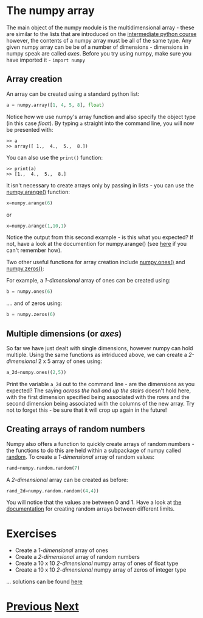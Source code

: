 ---
---

# The numpy array

The main object of the numpy module is the multidimensional array - these are similar to the lists that are introduced on the [intermediate python course](../../Intermediate_python/lists) however, the contents of a numpy array must be all of the same type. Any given numpy array can be be of a number of dimensions - dimensions in numpy speak are called *axes*. Before you try using numpy, make sure you have imported it - ```import numpy```

## Array creation

An array can be created using a standard python list:

```python
a = numpy.array([1, 4, 5, 8], float)
```

Notice how we use numpy's array function and also specify the object type (in this case *float*). By typing ```a``` straight into the command line, you will now be presented with:

	>> a
	>> array([ 1.,  4.,  5.,  8.])

You can also use the ```print()``` function:

	>> print(a)
	>> [1.,  4.,  5.,  8.]

It isn't necessary to create arrays only by passing in lists - you can use the [numpy.arange()](http://docs.scipy.org/doc/numpy-1.10.1/reference/generated/numpy.arange.html) function:

```python
x=numpy.arange(6)
```

or

```python
x=numpy.arange(1,10,1)
```

Notice the output from this second example - is this what you expected? If not, have a look at the documention for numpy.arange() (see [here](../numpy_import) if you can't remember how).

Two other useful functions for array creation include [numpy.ones()](http://docs.scipy.org/doc/numpy-1.10.0/reference/generated/numpy.ones.html) and [numpy.zeros()](http://docs.scipy.org/doc/numpy-1.10.1/reference/generated/numpy.zeros.html):

For example, a *1-dimensional* array of ones can be created using:

```python
b = numpy.ones(6)
```
.... and of zeros using:

```python
b = numpy.zeros(6)
```

## Multiple dimensions (or *axes*)

So far we have just dealt with single dimensions, however numpy can hold multiple. Using the same functions as intriduced above, we can create a *2-dimensional* 2 x 5 array of ones using:

```python
a_2d=numpy.ones((2,5))
```

Print the variable ```a_2d``` out to the command line - are the dimensions as you expected? The saying *across the hall and up the stairs* doesn't hold here, with the first dimension specified being associated with the rows and the second dimension being associated with the columns of the new array. Try not to forget this - be sure that it will crop up again in the future!

## Creating arrays of random numbers

Numpy also offers a function to quickly create arrays of random numbers - the functions to do this are held within a subpackage of numpy called [random](http://docs.scipy.org/doc/numpy-1.10.0/reference/routines.random.html). To create a *1-dimensional* array of random values:

```python
rand=numpy.random.random(7)
```

A *2-dimensional* array can be created as before:

```python
rand_2d=numpy.random.random((4,4))
```

You will notice that the values are between 0 and 1. Have a look at [the documentation](http://docs.scipy.org/doc/numpy-1.10.0/reference/generated/numpy.random.random.html) for creating random arrays between different limits.

# Exercises

* Create a *1-dimensional* array of ones 
* Create a *2-dimensional* array of random numbers 
* Create a 10 x 10 *2-dimensional* numpy array of ones of float type
* Create a 10 x 10 *2-dimensional* numpy array of zeros of integer type

... solutions can be found [here](../numpy_array_answers)

# [Previous](../README_numpy) [Next](../numpy_array_funcs)